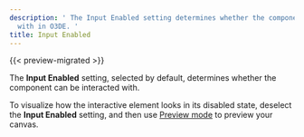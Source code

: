 ```yaml
---
description: ' The Input Enabled setting determines whether the component can be interacted
  with in O3DE. '
title: Input Enabled
---
```


{{< preview-migrated >}}

The **Input Enabled** setting, selected by default, determines whether the component can be interacted with.

To visualize how the interactive element looks in its disabled state, deselect the **Input Enabled** setting, and then use [Preview mode](/docs/user-guide/interactivity/user-interface/editor/previewing-canvas.md) to preview your canvas.
